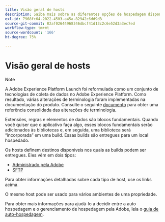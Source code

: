 ```yaml
---
title: Visão geral de hosts
description: Saiba mais sobre as diferentes opções de hospedagem disponíveis no Adobe Experience Platform.
exl-id: 7968fc64-2022-4503-a45a-82942c6dd9d3
source-git-commit: 02af02644968346dbcf41d13c2c6e52d3a3ec7ed
workflow-type: tm+mt
source-wordcount: '166'
ht-degree: 75%

---
```


# Visão geral de hosts

>[!NOTE]
>
>A Adobe Experience Platform Launch foi reformulada como um conjunto de tecnologias de coleta de dados no Adobe Experience Platform. Como resultado, várias alterações de terminologia foram implementadas na documentação do produto. Consulte o seguinte [documento](../../../term-updates.md) para obter uma referência consolidada das alterações de terminologia.

Extensões, regras e elementos de dados são blocos fundamentais. Quando você quiser que o aplicativo faça algo, esses blocos fundamentais serão adicionados às bibliotecas e, em seguida, uma biblioteca será “incorporada” em uma build. Essas builds são entregues para um local hospedado.

Os hosts definem destinos disponíveis nos quais as builds podem ser entregues. Eles vêm em dois tipos:

* [Administrado pela Adobe](./managed-by-adobe-host.md)
* [SFTP](./sftp-host.md)

Para obter informações detalhadas sobre cada tipo de host, use os links acima.

O mesmo host pode ser usado para vários ambientes de uma propriedade.

Para obter mais informações para ajudá-lo a decidir entre a auto hospedagem e o gerenciamento de hospedagem pela Adobe, leia o [guia de auto-hospedagem](./self-hosting-libraries.md).
